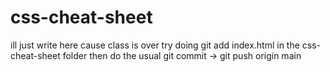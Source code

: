 # css-cheat-sheet
ill just write here cause class is over
try doing 
git add index.html
in the css-cheat-sheet folder
then do the usual git commit -> git push origin main
